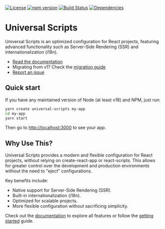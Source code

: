 [![License](https://img.shields.io/badge/license-MIT-blue.svg)](https://github.com/GlueDigital/universal-scripts/blob/master/LICENSE)
[![npm version](https://img.shields.io/npm/v/universal-scripts.svg?style=flat)](https://www.npmjs.com/package/universal-scripts)
[![Build Status](https://travis-ci.org/GlueDigital/universal-scripts.svg?branch=master)](https://travis-ci.org/GlueDigital/universal-scripts)
[![Dependencies](https://david-dm.org/GlueDigital/universal-scripts.svg)](https://david-dm.org/GlueDigital/universal-scripts)

# Universal Scripts

Universal Scripts is an optimized configuration for React projects, featuring advanced functionality such as Server-Side Rendering (SSR) and internationalization (i18n).

- [Read the documentation](https://gluedigital.github.io/universal-scripts)
- Migrating from v1? Check the [migration guide](https://gluedigital.github.io/universal-scripts/migration)
- [Report an issue](https://github.com/GlueDigital/universal-scripts/issues/new)

## Quick start

If you have any maintained version of Node (at least v18) and NPM, just run:

```bash
yarn create universal-scripts my-app
cd my-app
yarn start
```

Then go to [http://localhost:3000](http://localhost:3000) to see your app.

## Why Use This?

Universal Scripts provides a modern and flexible configuration for React projects, without relying on create-react-app or react-scripts. This allows for greater control over the development and production environments without the need to "eject" configurations.

Key benefits include:

- Native support for Server-Side Rendering (SSR).
- Built-in internationalization (i18n).
- Optimized for scalable projects.
- More flexible configuration without sacrificing simplicity.

Check out the [documentation](https://gluedigital.github.io/universal-scripts) to explore all features or follow the [getting started](https://gluedigital.github.io/universal-scripts/getting-started) guide.
